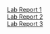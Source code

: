 [Lab Report 1](week2-lab-report.html) \
[Lab Report 2](week4-lab-report.md) \
[Lab Report 3](lab-report-3-week-6.md)